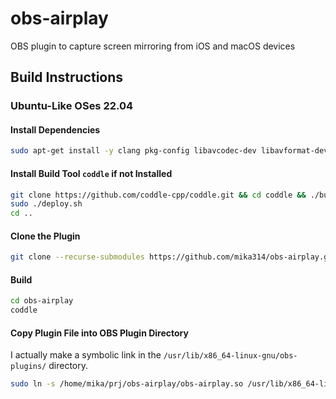 # obs-airplay

OBS plugin to capture screen mirroring from iOS and macOS devices

## Build Instructions

### Ubuntu-Like OSes 22.04

#### Install Dependencies
```bash
sudo apt-get install -y clang pkg-config libavcodec-dev libavformat-dev libavutil-dev libswresample-dev git libobs-dev libavahi-compat-libdnssd-dev libplist-dev
```

#### Install Build Tool `coddle` if not Installed
```bash
git clone https://github.com/coddle-cpp/coddle.git && cd coddle && ./build.sh
sudo ./deploy.sh
cd ..
```

#### Clone the Plugin
```bash
git clone --recurse-submodules https://github.com/mika314/obs-airplay.git
```

#### Build
```bash
cd obs-airplay
coddle
```

#### Copy Plugin File into OBS Plugin Directory
I actually make a symbolic link in the `/usr/lib/x86_64-linux-gnu/obs-plugins/` directory.
```bash
sudo ln -s /home/mika/prj/obs-airplay/obs-airplay.so /usr/lib/x86_64-linux-gnu/obs-plugins/obs-airplay.so
```
